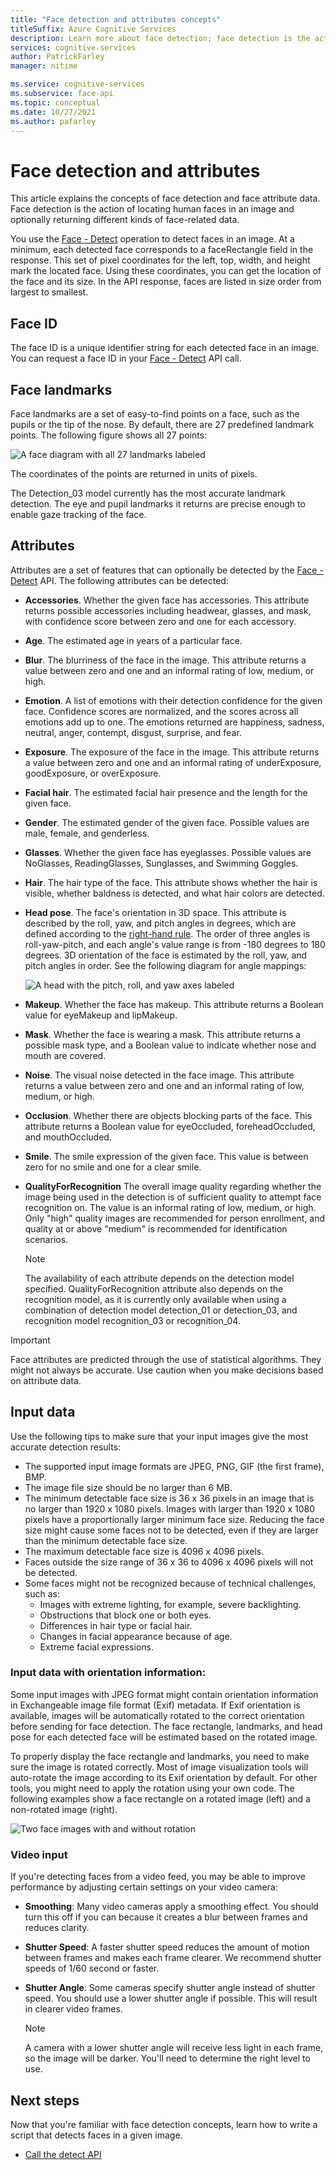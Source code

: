 ```yaml
---
title: "Face detection and attributes concepts"
titleSuffix: Azure Cognitive Services
description: Learn more about face detection; face detection is the action of locating human faces in an image and optionally returning different kinds of face-related data.
services: cognitive-services
author: PatrickFarley
manager: nitime

ms.service: cognitive-services
ms.subservice: face-api
ms.topic: conceptual
ms.date: 10/27/2021
ms.author: pafarley
---
```


# Face detection and attributes

This article explains the concepts of face detection and face attribute data. Face detection is the action of locating human faces in an image and optionally returning different kinds of face-related data.

You use the [Face - Detect](https://westus.dev.cognitive.microsoft.com/docs/services/563879b61984550e40cbbe8d/operations/563879b61984550f30395236) operation to detect faces in an image. At a minimum, each detected face corresponds to a faceRectangle field in the response. This set of pixel coordinates for the left, top, width, and height mark the located face. Using these coordinates, you can get the location of the face and its size. In the API response, faces are listed in size order from largest to smallest.

## Face ID

The face ID is a unique identifier string for each detected face in an image. You can request a face ID in your [Face - Detect](https://westus.dev.cognitive.microsoft.com/docs/services/563879b61984550e40cbbe8d/operations/563879b61984550f30395236) API call.

## Face landmarks

Face landmarks are a set of easy-to-find points on a face, such as the pupils or the tip of the nose. By default, there are 27 predefined landmark points. The following figure shows all 27 points:

![A face diagram with all 27 landmarks labeled](../Images/landmarks.1.jpg)

The coordinates of the points are returned in units of pixels.

The Detection_03 model currently has the most accurate landmark detection. The eye and pupil landmarks it returns are precise enough to enable gaze tracking of the face.

## Attributes

Attributes are a set of features that can optionally be detected by the [Face - Detect](https://westus.dev.cognitive.microsoft.com/docs/services/563879b61984550e40cbbe8d/operations/563879b61984550f30395236) API. The following attributes can be detected:

* **Accessories**. Whether the given face has accessories. This attribute returns possible accessories including headwear, glasses, and mask, with confidence score between zero and one for each accessory.
* **Age**. The estimated age in years of a particular face.
* **Blur**. The blurriness of the face in the image. This attribute returns a value between zero and one and an informal rating of low, medium, or high.
* **Emotion**. A list of emotions with their detection confidence for the given face. Confidence scores are normalized, and the scores across all emotions add up to one. The emotions returned are happiness, sadness, neutral, anger, contempt, disgust, surprise, and fear.
* **Exposure**. The exposure of the face in the image. This attribute returns a value between zero and one and an informal rating of underExposure, goodExposure, or overExposure.
* **Facial hair**. The estimated facial hair presence and the length for the given face.
* **Gender**. The estimated gender of the given face. Possible values are male, female, and genderless.
* **Glasses**. Whether the given face has eyeglasses. Possible values are NoGlasses, ReadingGlasses, Sunglasses, and Swimming Goggles.
* **Hair**. The hair type of the face. This attribute shows whether the hair is visible, whether baldness is detected, and what hair colors are detected.
* **Head pose**. The face's orientation in 3D space. This attribute is described by the roll, yaw, and pitch angles in degrees, which are defined according to the [right-hand rule](https://en.wikipedia.org/wiki/Right-hand_rule). The order of three angles is roll-yaw-pitch, and each angle's value range is from -180 degrees to 180 degrees. 3D orientation of the face is estimated by the roll, yaw, and pitch angles in order. See the following diagram for angle mappings:

    ![A head with the pitch, roll, and yaw axes labeled](../Images/headpose.1.jpg)
* **Makeup**. Whether the face has makeup. This attribute returns a Boolean value for eyeMakeup and lipMakeup.
* **Mask**.  Whether the face is wearing a mask. This attribute returns a possible mask type, and a Boolean value to indicate whether nose and mouth are covered.
* **Noise**. The visual noise detected in the face image. This attribute returns a value between zero and one and an informal rating of low, medium, or high.
* **Occlusion**. Whether there are objects blocking parts of the face. This attribute returns a Boolean value for eyeOccluded, foreheadOccluded, and mouthOccluded.
* **Smile**. The smile expression of the given face. This value is between zero for no smile and one for a clear smile.
* **QualityForRecognition** The overall image quality regarding whether the image being used in the detection is of sufficient quality to attempt face recognition on. The value is an informal rating of low, medium, or high. Only "high" quality images are recommended for person enrollment, and quality at or above "medium" is recommended for identification scenarios.
    >[!NOTE]
    > The availability of each attribute depends on the detection model specified. QualityForRecognition attribute also depends on the recognition model, as it is currently only available when using a combination of detection model detection_01 or detection_03, and recognition model recognition_03 or recognition_04.

> [!IMPORTANT]
> Face attributes are predicted through the use of statistical algorithms. They might not always be accurate. Use caution when you make decisions based on attribute data.

## Input data

Use the following tips to make sure that your input images give the most accurate detection results:

* The supported input image formats are JPEG, PNG, GIF (the first frame), BMP. 
* The image file size should be no larger than 6 MB.
* The minimum detectable face size is 36 x 36 pixels in an image that is no larger than 1920 x 1080 pixels. Images with larger than 1920 x 1080 pixels have a proportionally larger minimum face size. Reducing the face size might cause some faces not to be detected, even if they are larger than the minimum detectable face size.
* The maximum detectable face size is 4096 x 4096 pixels.
* Faces outside the size range of 36 x 36 to 4096 x 4096 pixels will not be detected.
* Some faces might not be recognized because of technical challenges, such as:
  * Images with extreme lighting, for example, severe backlighting.
  * Obstructions that block one or both eyes.
  * Differences in hair type or facial hair.
  * Changes in facial appearance because of age.
  * Extreme facial expressions.

### Input data with orientation information:

Some input images with JPEG format might contain orientation information in Exchangeable image file format (Exif) metadata. If Exif orientation is available, images will be automatically rotated to the correct orientation before sending for face detection. The face rectangle, landmarks, and head pose for each detected face will be estimated based on the rotated image.

To properly display the face rectangle and landmarks, you need to make sure the image is rotated correctly. Most of image visualization tools will auto-rotate the image according to its Exif orientation by default. For other tools, you might need to apply the rotation using your own code. The following examples show a face rectangle on a rotated image (left) and a non-rotated image (right).

![Two face images with and without rotation](../Images/image-rotation.png)

### Video input

If you're detecting faces from a video feed, you may be able to improve performance by adjusting certain settings on your video camera:

* **Smoothing**: Many video cameras apply a smoothing effect. You should turn this off if you can because it creates a blur between frames and reduces clarity.
* **Shutter Speed**: A faster shutter speed reduces the amount of motion between frames and makes each frame clearer. We recommend shutter speeds of 1/60 second or faster.
* **Shutter Angle**: Some cameras specify shutter angle instead of shutter speed. You should use a lower shutter angle if possible. This will result in clearer video frames.

    >[!NOTE]
    > A camera with a lower shutter angle will receive less light in each frame, so the image will be darker. You'll need to determine the right level to use.

## Next steps

Now that you're familiar with face detection concepts, learn how to write a script that detects faces in a given image.

* [Call the detect API](../Face-API-How-to-Topics/HowtoDetectFacesinImage.md)
